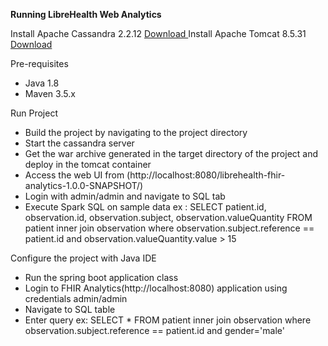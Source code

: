 **Running LibreHealth Web Analytics**

Install Apache Cassandra 2.2.12 [Download ](http://cassandra.apache.org/download/)
Install Apache Tomcat 8.5.31 [Download ](http://www-eu.apache.org/dist/tomcat/tomcat-8/v8.5.31/bin/apache-tomcat-8.5.31.tar.gz)

Pre-requisites

- Java 1.8
- Maven 3.5.x

Run Project
- Build the project by navigating to the project directory
- Start the cassandra server
- Get the war archive generated in the target directory of the project and deploy in the tomcat container
- Access the web UI from (http://localhost:8080/librehealth-fhir-analytics-1.0.0-SNAPSHOT/)
- Login with admin/admin and navigate to SQL tab
- Execute Spark SQL on sample data ex : SELECT patient.id, observation.id, observation.subject, observation.valueQuantity FROM patient inner join observation where observation.subject.reference == patient.id and observation.valueQuantity.value > 15

Configure the project with Java IDE
- Run the spring boot application class
- Login to FHIR Analytics(http://localhost:8080) application using credentials admin/admin
- Navigate to SQL table
- Enter query ex: SELECT * FROM patient inner join observation where observation.subject.reference == patient.id and gender='male'
